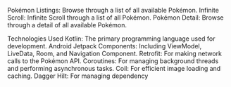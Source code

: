 Pokémon Listings: Browse through a list of all available Pokémon.
Infinite Scroll: Infinite Scroll through a list of all Pokémon.
Pokémon Detail: Browse through a detail of all available Pokémon.

Technologies Used
Kotlin: The primary programming language used for development.
Android Jetpack Components: Including ViewModel, LiveData, Room, and Navigation Component.
Retrofit: For making network calls to the Pokémon API.
Coroutines: For managing background threads and performing asynchronous tasks.
Coil: For efficient image loading and caching.
Dagger Hilt: For managing dependency
